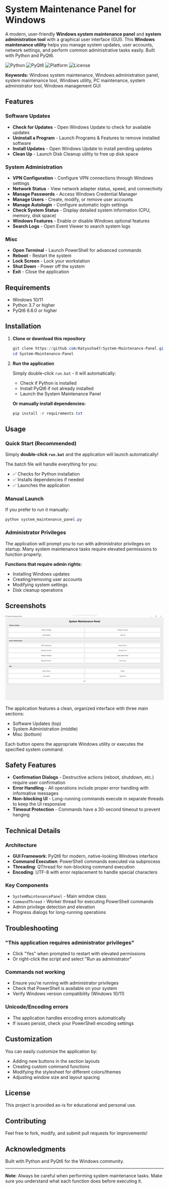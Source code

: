 # System Maintenance Panel for Windows

A modern, user-friendly **Windows system maintenance panel** and **system administration tool** with a graphical user interface (GUI). This **Windows maintenance utility** helps you manage system updates, user accounts, network settings, and perform common administrative tasks easily. Built with Python and PyQt6.

![Python](https://img.shields.io/badge/Python-3.7+-blue.svg)
![PyQt6](https://img.shields.io/badge/PyQt6-6.6.0+-green.svg)
![Platform](https://img.shields.io/badge/Platform-Windows-lightgrey.svg)
![License](https://img.shields.io/badge/License-MIT-yellow.svg)

**Keywords:** Windows system maintenance, Windows administration panel, system maintenance tool, Windows utility, PC maintenance, system administrator tool, Windows management GUI

## Features

### Software Updates
- **Check for Updates** - Open Windows Update to check for available updates
- **Uninstall a Program** - Launch Programs & Features to remove installed software
- **Install Updates** - Open Windows Update to install pending updates
- **Clean Up** - Launch Disk Cleanup utility to free up disk space

### System Administration
- **VPN Configuration** - Configure VPN connections through Windows settings
- **Network Status** - View network adapter status, speed, and connectivity
- **Manage Passwords** - Access Windows Credential Manager
- **Manage Users** - Create, modify, or remove user accounts
- **Manage Autologin** - Configure automatic login settings
- **Check System Status** - Display detailed system information (CPU, memory, disk space)
- **Windows Features** - Enable or disable Windows optional features
- **Search Logs** - Open Event Viewer to search system logs

### Misc
- **Open Terminal** - Launch PowerShell for advanced commands
- **Reboot** - Restart the system
- **Lock Screen** - Lock your workstation
- **Shut Down** - Power off the system
- **Exit** - Close the application

## Requirements

- Windows 10/11
- Python 3.7 or higher
- PyQt6 6.6.0 or higher

## Installation

1. **Clone or download this repository**
   ```powershell
   git clone https://github.com/Katyusha47/System-Maintenance-Panel.git
   cd System-Maintenance-Panel
   ```

2. **Run the application**
   
   Simply double-click `run.bat` - it will automatically:
   - Check if Python is installed
   - Install PyQt6 if not already installed
   - Launch the System Maintenance Panel

   **Or manually install dependencies:**
   ```powershell
   pip install -r requirements.txt
   ```

## Usage

### Quick Start (Recommended)

Simply **double-click `run.bat`** and the application will launch automatically!

The batch file will handle everything for you:
- ✅ Checks for Python installation
- ✅ Installs dependencies if needed
- ✅ Launches the application

### Manual Launch

If you prefer to run it manually:

```powershell
python system_maintenance_panel.py
```

### Administrator Privileges

The application will prompt you to run with administrator privileges on startup. Many system maintenance tasks require elevated permissions to function properly.

**Functions that require admin rights:**
- Installing Windows updates
- Creating/removing user accounts
- Modifying system settings
- Disk cleanup operations

## Screenshots

![System Maintenance Panel](skrinsut.png)

The application features a clean, organized interface with three main sections:
- Software Updates (top)
- System Administration (middle)
- Misc (bottom)

Each button opens the appropriate Windows utility or executes the specified system command.

## Safety Features

- **Confirmation Dialogs** - Destructive actions (reboot, shutdown, etc.) require user confirmation
- **Error Handling** - All operations include proper error handling with informative messages
- **Non-blocking UI** - Long-running commands execute in separate threads to keep the UI responsive
- **Timeout Protection** - Commands have a 30-second timeout to prevent hanging

## Technical Details

### Architecture
- **GUI Framework**: PyQt6 for modern, native-looking Windows interface
- **Command Execution**: PowerShell commands executed via subprocess
- **Threading**: QThread for non-blocking command execution
- **Encoding**: UTF-8 with error replacement to handle special characters

### Key Components
- `SystemMaintenancePanel` - Main window class
- `CommandThread` - Worker thread for executing PowerShell commands
- Admin privilege detection and elevation
- Progress dialogs for long-running operations

## Troubleshooting

### "This application requires administrator privileges"
- Click "Yes" when prompted to restart with elevated permissions
- Or right-click the script and select "Run as administrator"

### Commands not working
- Ensure you're running with administrator privileges
- Check that PowerShell is available on your system
- Verify Windows version compatibility (Windows 10/11)

### Unicode/Encoding errors
- The application handles encoding errors automatically
- If issues persist, check your PowerShell encoding settings

## Customization

You can easily customize the application by:
- Adding new buttons in the section layouts
- Creating custom command functions
- Modifying the stylesheet for different colors/themes
- Adjusting window size and layout spacing

## License

This project is provided as-is for educational and personal use.

## Contributing

Feel free to fork, modify, and submit pull requests for improvements!

## Acknowledgments

Built with Python and PyQt6 for the Windows community.

---

**Note**: Always be careful when performing system maintenance tasks. Make sure you understand what each function does before executing it.
